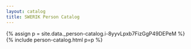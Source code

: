 ```yaml
---
layout: catalog
title: SWERIK Person Catalog
---
```

{% assign p = site.data._person-catalog.i-8yyvLpxb7FizGgP49DEPeM %}
{% include person-catalog.html p=p %}

